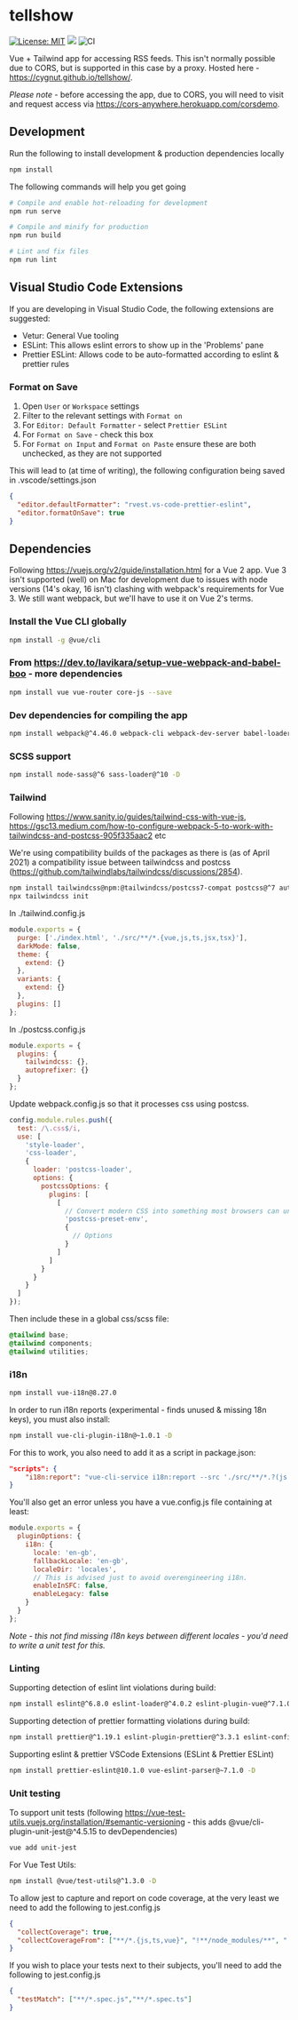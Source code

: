 # tellshow

[![License: MIT](https://img.shields.io/badge/License-MIT-yellow.svg)](https://opensource.org/licenses/MIT)
![](https://erguotou520.github.io/vue-version-badge/vue2.x.svg)
![CI](https://github.com/Cygnut/tellshow/actions/workflows/ci.yml/badge.svg)

Vue + Tailwind app for accessing RSS feeds. This isn't normally possible due to CORS, but is supported in this case by a proxy. Hosted here - https://cygnut.github.io/tellshow/.

_Please note_ - before accessing the app, due to CORS, you will need to visit and request access via https://cors-anywhere.herokuapp.com/corsdemo.

## Development

Run the following to install development & production dependencies locally

```sh
npm install
```

The following commands will help you get going

```sh
# Compile and enable hot-reloading for development
npm run serve

# Compile and minify for production
npm run build

# Lint and fix files
npm run lint
```

## Visual Studio Code Extensions

If you are developing in Visual Studio Code, the following extensions are suggested:

- Vetur: General Vue tooling
- ESLint: This allows eslint errors to show up in the 'Problems' pane
- Prettier ESLint: Allows code to be auto-formatted according to eslint & prettier rules

### Format on Save

1. Open `User` or `Workspace` settings
2. Filter to the relevant settings with `Format on`
3. For `Editor: Default Formatter` - select `Prettier ESLint`
4. For `Format on Save` - check this box
5. For `Format on Input` and `Format on Paste` ensure these are both unchecked, as they are not supported

This will lead to (at time of writing), the following configuration being saved in .vscode/settings.json

```json
{
  "editor.defaultFormatter": "rvest.vs-code-prettier-eslint",
  "editor.formatOnSave": true
}
```

## Dependencies

Following https://vuejs.org/v2/guide/installation.html for a Vue 2 app. Vue 3 isn't supported (well) on Mac for development due to issues with node versions (14's okay, 16 isn't) clashing with webpack's requirements for Vue 3. We still want webpack, but we'll have to use it on Vue 2's terms.

### Install the Vue CLI globally

```sh
npm install -g @vue/cli
```

### From https://dev.to/lavikara/setup-vue-webpack-and-babel-boo - more dependencies

```sh
npm install vue vue-router core-js --save
```

### Dev dependencies for compiling the app

```sh
npm install webpack@^4.46.0 webpack-cli webpack-dev-server babel-loader @babel/core @babel/preset-env vue-loader vue-template-compiler -D
```

### SCSS support

```sh
npm install node-sass@^6 sass-loader@^10 -D
```

### Tailwind

Following https://www.sanity.io/guides/tailwind-css-with-vue-js, https://gsc13.medium.com/how-to-configure-webpack-5-to-work-with-tailwindcss-and-postcss-905f335aac2 etc

We're using compatibility builds of the packages as there is (as of April 2021) a compatibility issue between tailwindcss and postcss (https://github.com/tailwindlabs/tailwindcss/discussions/2854).

```sh
npm install tailwindcss@npm:@tailwindcss/postcss7-compat postcss@^7 autoprefixer@^9 -D
npx tailwindcss init
```

In ./tailwind.config.js

```js
module.exports = {
  purge: ['./index.html', './src/**/*.{vue,js,ts,jsx,tsx}'],
  darkMode: false,
  theme: {
    extend: {}
  },
  variants: {
    extend: {}
  },
  plugins: []
};
```

In ./postcss.config.js

```js
module.exports = {
  plugins: {
    tailwindcss: {},
    autoprefixer: {}
  }
};
```

Update webpack.config.js so that it processes css using postcss.

```js
config.module.rules.push({
  test: /\.css$/i,
  use: [
    'style-loader',
    'css-loader',
    {
      loader: 'postcss-loader',
      options: {
        postcssOptions: {
          plugins: [
            [
              // Convert modern CSS into something most browsers can understand
              'postcss-preset-env',
              {
                // Options
              }
            ]
          ]
        }
      }
    }
  ]
});
```

Then include these in a global css/scss file:

```css
@tailwind base;
@tailwind components;
@tailwind utilities;
```

### i18n

```sh
npm install vue-i18n@8.27.0
```

In order to run i18n reports (experimental - finds unused & missing 18n keys), you must also install:

```sh
npm install vue-cli-plugin-i18n@~1.0.1 -D
```

For this to work, you also need to add it as a script in package.json:

```json
"scripts": {
    "i18n:report": "vue-cli-service i18n:report --src './src/**/*.?(js|ts|vue)' --locales './src/locales/**/*.json'"
}
```

You'll also get an error unless you have a vue.config.js file containing at least:

```js
module.exports = {
  pluginOptions: {
    i18n: {
      locale: 'en-gb',
      fallbackLocale: 'en-gb',
      localeDir: 'locales',
      // This is advised just to avoid overengineering i18n.
      enableInSFC: false,
      enableLegacy: false
    }
  }
};
```

_Note - this not find missing i18n keys between different locales - you'd need to write a unit test for this._

### Linting

Supporting detection of eslint lint violations during build:

```sh
npm install eslint@^6.8.0 eslint-loader@^4.0.2 eslint-plugin-vue@^7.1.0 -D
```

Supporting detection of prettier formatting violations during build:

```sh
npm install prettier@^1.19.1 eslint-plugin-prettier@^3.3.1 eslint-config-prettier@^6.15.0 @vue/eslint-config-prettier@^6.0.0 -D
```

Supporting eslint & prettier VSCode Extensions (ESLint & Prettier ESLint)

```sh
npm install prettier-eslint@10.1.0 vue-eslint-parser@~7.1.0 -D
```

### Unit testing

To support unit tests (following https://vue-test-utils.vuejs.org/installation/#semantic-versioning - this adds @vue/cli-plugin-unit-jest@^4.5.15 to devDependencies)

```sh
vue add unit-jest
```

For Vue Test Utils:

```sh
npm install @vue/test-utils@^1.3.0 -D
```

To allow jest to capture and report on code coverage, at the very least we need to add the following to jest.config.js

```json
{
  "collectCoverage": true,
  "collectCoverageFrom": ["**/*.{js,ts,vue}", "!**/node_modules/**", "!<rootDir>/dist/**"]
}
```

If you wish to place your tests next to their subjects, you'll need to add the following to jest.config.js

```json
{
  "testMatch": ["**/*.spec.js","**/*.spec.ts"]
}
```

